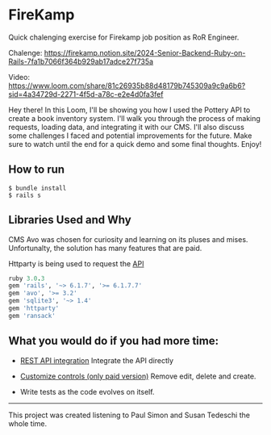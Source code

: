 # FireKamp

Quick chalenging exercise for Firekamp job position as RoR Engineer.

Chalenge: https://firekamp.notion.site/2024-Senior-Backend-Ruby-on-Rails-7fa1b7066f364b929ab17adce27f735a

Video: https://www.loom.com/share/81c26935b88d48179b745309a9c9a6b6?sid=4a34729d-2271-4f5d-a78c-e2e4d0fa3fef

Hey there! In this Loom, I'll be showing you how I used the Pottery API to create a book inventory system. I'll walk you through the process of making requests, loading data, and integrating it with our CMS. I'll also discuss some challenges I faced and potential improvements for the future. Make sure to watch until the end for a quick demo and some final thoughts. Enjoy!



## How to run

```shell
$ bundle install
$ rails s
```

## Libraries Used and Why

CMS Avo was chosen for curiosity and learning on its pluses and mises.
Unfortunalty, the solution has many features that are paid.

Httparty is being used to request the [API](https://potterapi-fedeperin.vercel.app/en/books)

```ruby
ruby 3.0.3
gem 'rails', '~> 6.1.7', '>= 6.1.7.7'
gem 'avo', '>= 3.2'
gem 'sqlite3', '~> 1.4'
gem 'httparty'
gem 'ransack'
```

## What you would do if you had more time:

* [REST API integration](https://docs.avohq.io/2.0/recipes/rest-api-integration)
Integrate the API directly

* [Customize controls (only paid version)](https://docs.avohq.io/3.0/customizable-controls.html)
Remove edit, delete and create.

* Write tests as the code evolves on itself.

---
This project was created listening to Paul Simon and Susan Tedeschi the whole time.